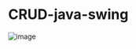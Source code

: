# CRUD-java-swing
![image](https://github.com/ghaidasandie/CRUD-java-swing/assets/97036031/3b4a927c-7abe-4dff-93fe-1e663e98b8a9)

